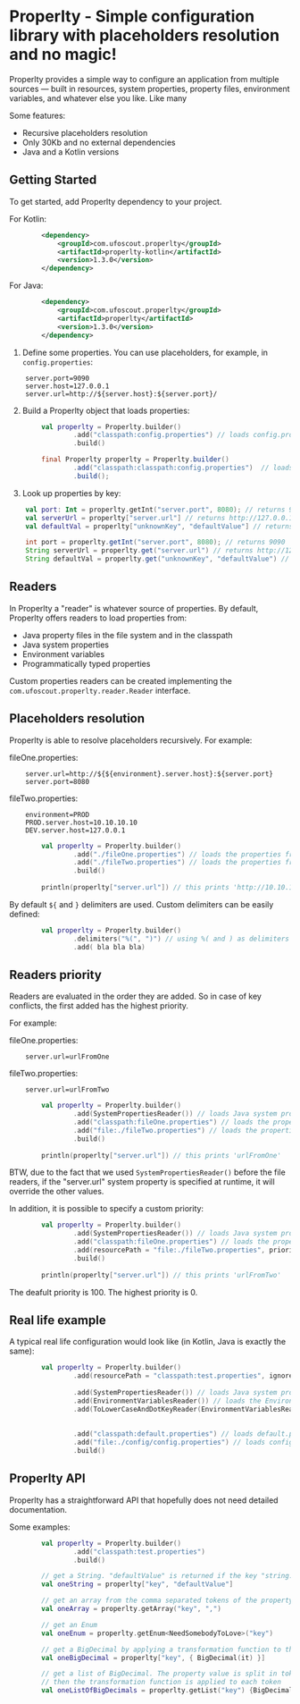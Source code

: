 # Properlty - Simple configuration library with placeholders resolution and no magic!

Properlty provides a simple way to configure an application from multiple sources — built in resources, system
properties, property files, environment variables, and whatever else you like. Like many 

Some features:

- Recursive placeholders resolution
- Only 30Kb and no external dependencies
- Java and a Kotlin versions


Getting Started
---------------

To get started, add Properlty dependency to your project.
 
For Kotlin:
```xml
		<dependency>
			<groupId>com.ufoscout.properlty</groupId>
			<artifactId>properlty-kotlin</artifactId>
			<version>1.3.0</version>
		</dependency>
```

For Java:
```xml
		<dependency>
			<groupId>com.ufoscout.properlty</groupId>
			<artifactId>properlty</artifactId>
			<version>1.3.0</version>
		</dependency>
```

1. Define some properties. You can use placeholders, for example, in `config.properties`:

```properties
    server.port=9090
    server.host=127.0.0.1
    server.url=http://${server.host}:${server.port}/
```
    
2. Build a Properlty object that loads properties:

```kotlin
        val properlty = Properlty.builder()
                .add("classpath:config.properties") // loads config.properties from the classpath
                .build()
```
    
```java
   		final Properlty properlty = Properlty.builder()
				.add("classpath:classpath:config.properties")  // loads config.properties from the classpath
				.build();
```

3. Look up properties by key:

```kotlin
    val port: Int = properlty.getInt("server.port", 8080); // returns 9090
    val serverUrl = properlty["server.url"] // returns http://127.0.0.1:9090/
    val defaultVal = properlty["unknownKey", "defaultValue"] // returns defaultValue
```

```java
    int port = properlty.getInt("server.port", 8080); // returns 9090
    String serverUrl = properlty.get("server.url") // returns http://127.0.0.1:9090/
    String defaultVal = properlty.get("unknownKey", "defaultValue") // returns defaultValue
```


Readers
-------
In Properlty a "reader" is whatever source of properties. 
By default, Properlty offers readers to load properties from:

* Java property files in the file system and in the classpath
* Java system properties
* Environment variables
* Programmatically typed properties

Custom properties readers can be created implementing the `com.ufoscout.properlty.reader.Reader` interface. 


Placeholders resolution
-----------------------
Properlty is able to resolve placeholders recursively. For example:

fileOne.properties:
```properties
    server.url=http://${${environment}.server.host}:${server.port}
    server.port=8080
```

fileTwo.properties:
```properties
    environment=PROD
    PROD.server.host=10.10.10.10
    DEV.server.host=127.0.0.1
```

```kotlin
        val properlty = Properlty.builder()
                .add("./fileOne.properties") // loads the properties from the file system
                .add("./fileTwo.properties") // loads the properties from the file system
                .build()
                
        println(properlty["server.url"]) // this prints 'http://10.10.10.10:8080'
```

By default `${` and `}` delimiters are used. Custom delimiters can be easily defined:

```kotlin
        val properlty = Properlty.builder()
                .delimiters("%(", ")") // using %( and ) as delimiters
                .add( bla bla bla)
```


Readers priority
----------------
Readers are evaluated in the order they are added. So in case of key conflicts, the first added has the highest priority.

For example:

fileOne.properties:
```properties
    server.url=urlFromOne
```

fileTwo.properties:
```properties
    server.url=urlFromTwo
```

```kotlin
        val properlty = Properlty.builder()
                .add(SystemPropertiesReader()) // loads Java system properties
                .add("classpath:fileOne.properties") // loads the properties from the classpath
                .add("file:./fileTwo.properties") // loads the properties from the file system
                .build()
                
        println(properlty["server.url"]) // this prints 'urlFromOne'
```

BTW, due to the fact that we used `SystemPropertiesReader()` before the file readers, if the "server.url" system property is specified at runtime, it will override the other values.

In addition, it is possible to specify a custom priority:

```kotlin
        val properlty = Properlty.builder()
                .add(SystemPropertiesReader()) // loads Java system properties
                .add("classpath:fileOne.properties") // loads the properties from the classpath
                .add(resourcePath = "file:./fileTwo.properties", priority = Default.HIGHEST_PRIORITY) // loads the properties from the file system
                .build()
                
        println(properlty["server.url"]) // this prints 'urlFromTwo'
```

The deafult priority is 100. The highest priority is 0.


Real life example
-----------------
A typical real life configuration would look like (in Kotlin, Java is exactly the same):

```kotlin
        val properlty = Properlty.builder()
                .add(resourcePath = "classpath:test.properties", ignoreNotFound = true) // loads properties from classpath and ignores resource not found exceptions.
                                                                                        // In this case I am using it to specify test properties not present at deployment time.
                .add(SystemPropertiesReader()) // loads Java system properties
                .add(EnvironmentVariablesReader()) // loads the Environment variables
                .add(ToLowerCaseAndDotKeyReader(EnvironmentVariablesReader())) // loads Environment variables and convert their keys
                                                                               // from JAVA_HOME=XXX to java.home=XXX
                                                                               // this could be desired to override default properties
                .add("classpath:default.properties") // loads default.properties from the classpath
                .add("file:./config/config.properties") // loads config.properties from the file system
                .build()
```

Properlty API
-------------
Properlty has a straightforward API that hopefully does not need detailed documentation.

Some examples:

```kotlin
        val properlty = Properlty.builder()
                .add("classpath:test.properties")
                .build()

        // get a String. "defaultValue" is returned if the key "string.key" is not found
        val oneString = properlty["key", "defaultValue"]

        // get an array from the comma separated tokens of the property value
        val oneArray = properlty.getArray("key", ",")

        // get an Enum
        val oneEnum = properlty.getEnum<NeedSomebodyToLove>("key")

        // get a BigDecimal by applying a transformation function to the returned String value
        val oneBigDecimal = properlty["key", { BigDecimal(it) }]

        // get a list of BigDecimal. The property value is split in tokens using the default list separator (a comma)
        // then the transformation function is applied to each token
        val oneListOfBigDecimals = properlty.getList("key") {BigDecimal(it)} 
```